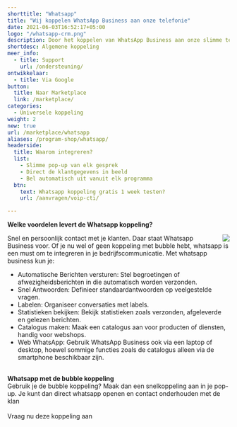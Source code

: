 ```yaml
---
shorttitle: "Whatsapp"
title: "Wij koppelen WhatsApp Business aan onze telefonie"
date: 2021-06-03T16:52:17+05:00
logo: "/whatsapp-crm.png"
description: Door het koppelen van WhatsApp Business aan onze slimme telefonie werk je een stuk efficienter.
shortdesc: Algemene koppeling
meer_info:
  - title: Support
    url: /ondersteuning/
ontwikkelaar:
  - title: Via Google
button:
  title: Naar Marketplace
  link: /marketplace/
categories:
  - Universele koppeling
weight: 2
new: true
url: /marketplace/whatsapp
aliases: /program-shop/whatsapp/
headerside:
  title: Waarom integreren?
  list:
    - Slimme pop-up van elk gesprek
    - Direct de klantgegevens in beeld
    - Bel automatisch uit vanuit elk programma
  btn:
    text: Whatsapp koppeling gratis 1 week testen?
    url: /aanvragen/voip-cti/

---
```


**Welke voordelen levert de Whatsapp koppeling?**

<img src="https://res.cloudinary.com/callvoip/image/upload/v1627552603/6543868c25d5a62ddd7740e5.png" style="float:right; padding-left:10px;">Snel en persoonlijk contact met je klanten. Daar staat Whatsapp Business voor. Of je nu wel of geen koppeling met bubble hebt, whatsapp is een must om te integreren in je bedrijfscommunicatie. Met whatsapp business kun je:
<div class="usp-list">
<ul>
<li>Automatische Berichten versturen: Stel begroetingen of afwezigheidsberichten in die automatisch worden verzonden.</li>
<li>Snel Antwoorden: Definieer standaardantwoorden op veelgestelde vragen.</li>
<li>Labelen: Organiseer conversaties met labels.</li>
<li>Statistieken bekijken: Bekijk statistieken zoals verzonden, afgeleverde en gelezen berichten.</li>
<li>Catalogus maken: Maak een catalogus aan voor producten of diensten, handig voor webshops.</li>
<li>Web WhatsApp: Gebruik WhatsApp Business ook via een laptop of desktop, hoewel sommige functies zoals de catalogus alleen via de smartphone beschikbaar zijn.</li>
</ul>
<br>
<b>Whatsapp met de bubble koppeling</b><br>Gebruik je de bubble koppeling? Maak dan een snelkoppeling aan in je pop-up. Je kunt dan direct whatsapp openen en contact onderhouden met de klan
<br><br><a onclick="dialog.show();" class="button">Vraag nu deze koppeling aan</a>
